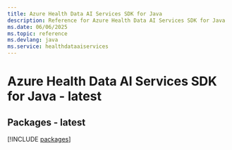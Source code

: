 ```yaml
---
title: Azure Health Data AI Services SDK for Java
description: Reference for Azure Health Data AI Services SDK for Java
ms.date: 06/06/2025
ms.topic: reference
ms.devlang: java
ms.service: healthdataaiservices
---
```

# Azure Health Data AI Services SDK for Java - latest
## Packages - latest
[!INCLUDE [packages](health-data-ai-services-index.md)]